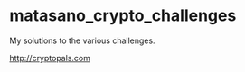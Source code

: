 matasano_crypto_challenges
==========================
My solutions to the various challenges. 

http://cryptopals.com
